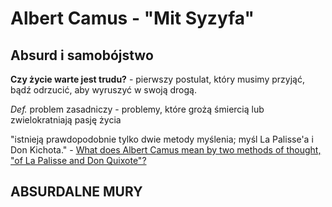 # Albert Camus - "Mit Syzyfa"

## Absurd i samobójstwo

**Czy życie warte jest trudu?** - pierwszy postulat, który musimy przyjąć, bądź odrzucić, aby wyruszyć w swoją drogą.

*Def.* problem zasadniczy - problemy, które grożą śmiercią lub zwielokratniają pasję życia

"istnieją prawdopodobnie tylko dwie metody myślenia; myśl La Palisse'a i Don Kichota." - [What does Albert Camus mean by two methods of thought, "of La Palisse and Don Quixote"?](https://philosophy.stackexchange.com/questions/85955/what-does-albert-camus-mean-by-two-methods-of-thought-of-la-palisse-and-don-qu)
  
## ABSURDALNE MURY
